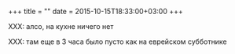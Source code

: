 +++
title = ""
date = 2015-10-15T18:33:00+03:00
+++

XXX: алсо, на кухне ничего нет


XXX: там еще в 3 часа было пусто как на еврейском субботнике


